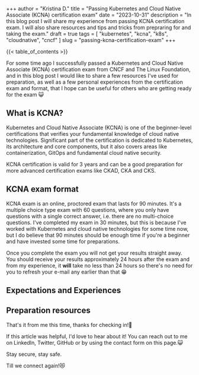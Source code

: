 +++
author = "Kristina D."
title = "Passing Kubernetes and Cloud Native Associate (KCNA) certification exam"
date = "2023-10-31"
description = "In this blog post I will share my experience from passing KCNA certification exam. I will also share resources and tips and tricks from prepraring for and taking the exam."
draft = true
tags = [
    "kubernetes",
    "kcna",
    "k8s",
    "cloudnative",
    "cncf"
]
slug = "passing-kcna-certification-exam"
+++

{{< table_of_contents >}}

For some time ago I successfully passed a Kubernetes and Cloud Native Associate (KCNA) certification exam from CNCF and The Linux Foundation, and in this blog post I would like to share a few resources I've used for preparation, as well as a few personal experiences from the certification exam and format, that I hope can be useful for others who are getting ready for the exam 😺

## What is KCNA?

Kubernetes and Cloud Native Associate (KCNA) is one of the beginner-level certifications that verifies your fundamental knowledge of cloud native technologies. Significant part of the certification is dedicated to Kubernetes, its architecture and core components, but it also covers areas like containerization, GitOps and fundamental cloud native security.

KCNA certification is valid for 3 years and can be a good preparation for more advanced certification exams like CKAD, CKA and CKS.

## KCNA exam format

KCNA exam is an online, proctored exam that lasts for 90 minutes. It's a multiple choice type exam with 60 questions, where you only have questions with a single correct answer, i.e. there are no multi-choice questions. I've completed my exam in 30 minutes, but this is because I've worked with Kubernetes and cloud native technologies for some time now, but I do believe that 90 minutes should be enough time if you're a beginner and have invested some time for preparations.

Once you complete the exam you will not get your results straight away. You should receive your results approximately 24 hours after the exam and from my experience, it **will** take no less than 24 hours so there's no need for you to refresh your e-mail any earlier than that 😁

## Expectations and Experiences

## Preparation resources

<!--
- what is kcna and few core details about certification
- how did i experience the exam to be
- what to expect from the exam and home exam format
- resources i used
-->

That's it from me this time, thanks for checking in!💖

If this article was helpful, I'd love to hear about it! You can reach out to me on LinkedIn, Twitter, GitHub or by using the contact form on this page.😺

Stay secure, stay safe.

Till we connect again!😻

